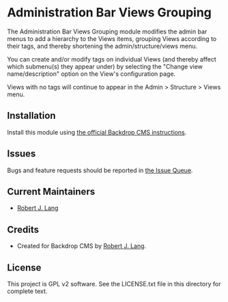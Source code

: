 Administration Bar Views Grouping
======================

The Administration Bar Views Grouping module modifies the admin bar menus to add a hierarchy to the Views items, grouping Views according to their tags, and thereby shortening the admin/structure/views menu.

You can create and/or modify tags on individual Views (and thereby affect which submenu(s) they appear under) by selecting the "Change view name/description" option on the View's configuration page.

Views with no tags will continue to appear in the Admin > Structure > Views menu.

Installation
------------

Install this module using [the official Backdrop CMS instructions](https://backdropcms.org/guide/modules).

Issues
------

Bugs and feature requests should be reported in [the Issue Queue](https://github.com/backdrop-contrib/admin_bar_views_grouping/issues).

Current Maintainers
-------------------

- [Robert J. Lang](https://github.com/bugfolder)

Credits
-------

- Created for Backdrop CMS by [Robert J. Lang](https://github.com/bugfolder).

License
-------

This project is GPL v2 software.
See the LICENSE.txt file in this directory for complete text.


